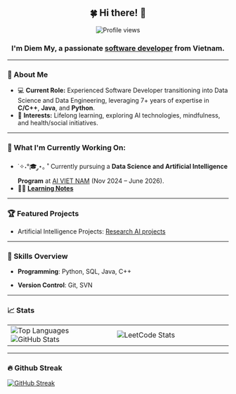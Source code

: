 <h2 align="center">🍀 Hi there! 👋</h2>
<p align="center">
  <img src="https://komarev.com/ghpvc/?username=mylethidiem&label=Profile%20views&color=0e75b6&style=flat" alt="Profile views" />
</p>

<h3 align="center">I'm <b>Diem My</b>, a passionate <a href="https://www.linkedin.com/in/lethidiemmy-gryffindor/">software developer</a> from Vietnam.</h3>

---

### 🌟 About Me  
- 💻 **Current Role:** Experienced Software Developer transitioning into Data Science and Data Engineering, leveraging 7+ years of expertise in **C/C++**, **Java**, and **Python**.
- 🌱 **Interests:** Lifelong learning, exploring AI technologies, mindfulness, and health/social initiatives.
  
---

### 🔄 What I'm Currently Working On:
- ˙✧˖°🎓 ༘⋆｡ ˚ Currently pursuing a **Data Science and Artificial Intelligence Program** at [AI VIET NAM](https://www.facebook.com/aivietnam.edu.vn) (Nov 2024 – June 2026).
- ✍🏻 **[Learning Notes](https://concrete-tray-472.notion.site/Learning-notes-15c0730a96738028bf16e05afd34bd0c?pvs=74)**  
---

### 🏆 Featured Projects
- Artificial Intelligence Projects: [Research AI projects](https://github.com/mylethidiem/AIVN_projects)
<!-- - **Predicting Customer Churn**: Built a machine learning model to predict customer churn using Python, Pandas, and Scikit-learn. [GitHub](link)
- **ETL Pipeline for E-commerce Data**: Designed and implemented a robust ETL pipeline using Apache Spark. [GitHub](link)
- **Dashboard for Health Metrics**: Created an interactive dashboard using Power BI to analyze hospital data. [GitHub](link) -->

---

### 🔑 Skills Overview
- **Programming**: Python, SQL, Java, C++  
<!-- - **Data Tools**: Pandas, NumPy, Matplotlib, Apache Spark, Hadoop  
- **Cloud Platforms**: AWS, GCP  
- **Visualization**: Power BI, Tableau  -->
- **Version Control**: Git, SVN  

---

### 📈 Stats  
<table>
  <tr>
    <td width="48%">
      <img align="center" src="https://github-readme-stats.vercel.app/api/top-langs?username=mylethidiem&show_icons=true&locale=en&layout=compact&theme=gotham&hide_border=true" alt="Top Languages" />
      <img src="https://github-readme-stats.vercel.app/api?username=mylethidiem&show_icons=true&locale=en&theme=gotham&hide_border=true" alt="GitHub Stats" />
    </td>
    <td width="52%">
      <img src="https://leetcard.jacoblin.cool/lethidiemmy961996?theme=chartreuse&font=Courier%20Prime&ext=activity" alt="LeetCode Stats" />
    </td>
  </tr>
</table>

<!-- Let's make it VISIBLE
---

### ⭐ Practice  
- 📊 **[Kaggle Profile](https://www.kaggle.com/banhmuy)**  
- 🤖 **[DeepML Profile](https://www.deep-ml.com/profile/mzOHLfAKLVauQjHcZOdJxLdgiTS2)**
- 💻 **[Leetcode Profile](https://leetcode.com/lethidiemmy961996)**  -->

<!-- ---

### 🎓 Certifications  
- **Google Data Analytics Professional Certificate**  
- **AWS Certified Data Engineer - Associate**  -->

---

### 🔥 Github Streak  
[![GitHub Streak](https://streak-stats.demolab.com/?user=mylethidiem)](https://streak-stats.demolab.com/?user=mylethidiem)
 
